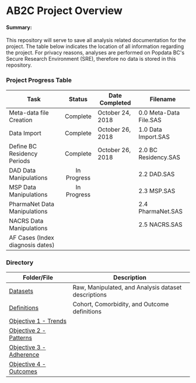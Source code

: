 AB2C Project Overview
================

#### Summary:

This repository will serve to save all analysis related documentation for the project. The table below indicates the location of all information regarding the project. For privacy reasons, analyses are performed on Popdata BC's Secure Research Environment (SRE), therefore no data is stored in this repository.

### Project Progress Table

| Task                             |    Status   | Date Completed   | Filename               |
|----------------------------------|:-----------:|------------------|------------------------|
| Meta-data file Creation          |   Complete  | October 24, 2018 | 0.0 Meta-Data File.SAS |
| Data Import                      |   Complete  | October 26, 2018 | 1.0 Data Import.SAS    |
| Define BC Residency Periods      |   Complete  | October 26, 2018 | 2.0 BC Residency.SAS   |
| DAD Data Manipulations           | In Progress |                  | 2.2 DAD.SAS            |
| MSP Data Manipulations           | In Progress |                  | 2.3 MSP.SAS            |
| PharmaNet Data Manipulations     |             |                  | 2.4 PharmaNet.SAS      |
| NACRS Data Manipulations         |             |                  | 2.5 NACRS.SAS          |
| AF Cases (Index diagnosis dates) |             |                  |                        |

### Directory

| Folder/File                                                        | Description                                         |
|--------------------------------------------------------------------|-----------------------------------------------------|
| [Datasets](Docs/datasets.md)                                       | Raw, Manipulated, and Analysis dataset descriptions |
| [Definitions](Docs/definitions.md)                                 | Cohort, Comorbidity, and Outcome definitions        |
| [Objective 1 - Trends](Objective%201%20-%20Trends/readme.md)       |                                                     |
| [Objective 2 - Patterns](Objective%202%20-%20Patterns/readme.md)   |                                                     |
| [Objective 3 - Adherence](Objective%203%20-%20Adherence/readme.md) |                                                     |
| [Objective 4 - Outcomes](Objective%204%20-%20Outcomes/readme.md)   |                                                     |
